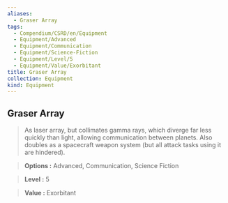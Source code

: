 ```yaml
---
aliases:
  - Graser Array
tags:
  - Compendium/CSRD/en/Equipment
  - Equipment/Advanced
  - Equipment/Communication
  - Equipment/Science-Fiction
  - Equipment/Level/5
  - Equipment/Value/Exorbitant
title: Graser Array
collection: Equipment
kind: Equipment
---
```

## Graser Array    
    
>As laser array, but collimates gamma rays, which diverge far less quickly than light, allowing communication between planets. Also doubles as a spacecraft weapon system (but all attack tasks using it are hindered).    
> **Options :** Advanced, Communication, Science Fiction    
> **Level :** 5    
> **Value :** Exorbitant
